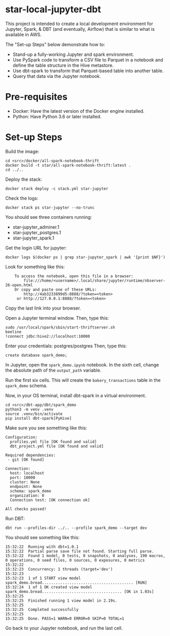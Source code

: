 # star-local-jupyter-dbt

This project is intended to create a local development environment for Jupyter, Spark, & DBT (and eventually, Airflow) that is similar to what is available in AWS.

The "Set-up Steps" below demonstrate how to:
* Stand-up a fully-working Jupyter and spark environment.
* Use PySpark code to transform a CSV file to Parquet in a notebook and define the table structure in the Hive metastore.
* Use dbt-spark to transform that Parquet-based table into another table.
* Query that data via the Jupyter notebook.


# Pre-requisites
 * Docker: Have the latest version of the Docker engine installed.
 * Python: Have Python 3.6 or later installed.

# Set-up Steps
Build the image:
```
cd <src>/docker/all-spark-notebook-thrift
docker build -t star/all-spark-notebook-thrift:latest .
cd ../..
```

Deploy the stack:
```
docker stack deploy -c stack.yml star-jupyter
```

Check the logs:
```
docker stack ps star-jupyter --no-trunc
```

You should see three containers running:
* star-jupyter_adminer.1
* star-jupyter_postgres.1 
* star-jupyter_spark.1

Get the login URL for jupyter:
```
docker logs $(docker ps | grep star-jupyter_spark | awk '{print $NF}')
```
Look for something like this:
```
    To access the notebook, open this file in a browser:
        file:///home/<username>/.local/share/jupyter/runtime/nbserver-26-open.html
    Or copy and paste one of these URLs:
        http://4ab3233899d5:8888/?token=<token>
     or http://127.0.0.1:8888/?token=<token>
```
Copy the last link into your browser.

Open a Jupyter terminal window. Then, type this:
```
sudo /usr/local/spark/sbin/start-thriftserver.sh
beeline
!connect jdbc:hive2://localhost:10000
```

Enter your credentials: postgres/postgres
Then, type this:

```
create database spark_demo;
```

In Jupyter, open the `spark_demo.ipynb` notebook. In the sixth cell, change the absolute path of the `output_path` variable.

Run the first six cells. This will create the `bakery_transactions` table in the `spark_demo` schema.

Now, in your OS terminal, install dbt-spark in a virtual environment.

```
cd <src>/dbt-app/dbt/spark_demo
python3 -m venv .venv
source .venv/bin/activate
pip install dbt-spark[PyHive]
```
Make sure you see something like this:
```
Configuration:
  profiles.yml file [OK found and valid]
  dbt_project.yml file [OK found and valid]

Required dependencies:
 - git [OK found]

Connection:
  host: localhost
  port: 10000
  cluster: None
  endpoint: None
  schema: spark_demo
  organization: 0
  Connection test: [OK connection ok]

All checks passed!
```

Run DBT:
```
dbt run --profiles-dir ../.. --profile spark_demo --target dev
```

You should see something like this:
```
15:32:22  Running with dbt=1.0.1
15:32:22  Partial parse save file not found. Starting full parse.
15:32:22  Found 1 model, 0 tests, 0 snapshots, 0 analyses, 190 macros, 0 operations, 0 seed files, 0 sources, 0 exposures, 0 metrics
15:32:22  
15:32:23  Concurrency: 1 threads (target='dev')
15:32:23  
15:32:23  1 of 1 START view model spark_demo.bread........................................ [RUN]
15:32:24  1 of 1 OK created view model spark_demo.bread................................... [OK in 1.03s]
15:32:25  
15:32:25  Finished running 1 view model in 2.19s.
15:32:25  
15:32:25  Completed successfully
15:32:25  
15:32:25  Done. PASS=1 WARN=0 ERROR=0 SKIP=0 TOTAL=1
```

Go back to your Jupyter notebook, and run the last cell.
